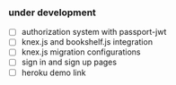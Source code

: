### under development

- [ ] authorization system with passport-jwt
- [ ] knex.js and bookshelf.js integration
- [ ] knex.js migration configurations
- [ ] sign in and sign up pages
- [ ] heroku demo link
